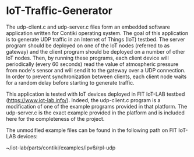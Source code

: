 # IoT-Traffic-Generator
The udp-client.c and udp-server.c files form an embedded software application written for Contiki operating system. The goal of this application is to generate UDP traffic in an Internet of Things (IoT) testbed. The server program should be deployed on one of the IoT nodes (referred to as gateway) and the client program should be deployed on a number of other IoT nodes. Then, by running these programs, each client device will periodically (every 60 seconds) read the value of atmospheric pressure from node's sensor and will send it to the gateway over a UDP connection. In order to prevent synchronization between clients, each client node waits for a random delay before starting to generate traffic.

This application is tested with IoT devices deployed in FIT IoT-LAB testbed (https://www.iot-lab.info/). Indeed, the udp-client.c program is a modification of one of the example programs provided in that platform. The udp-server.c is the exact example provided in the platform and is included here for the completeness of the project.


The unmodified example files can  be found in the following path on FIT IoT-LAB devices:

~/iot-lab/parts/contiki/examples/ipv6/rpl-udp
